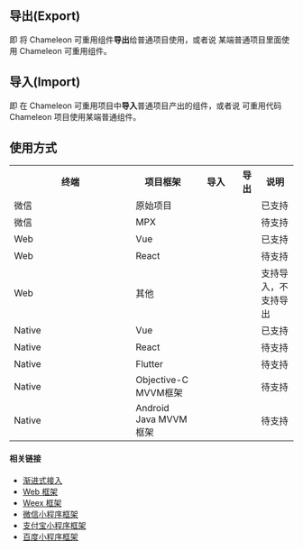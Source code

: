 ## 导出(Export)

即 将 Chameleon 可重用组件**导出**给普通项目使用，或者说 某端普通项目里面使用 Chameleon 可重用组件。

## 导入(Import)

即 在 Chameleon 可重用项目中**导入**普通项目产出的组件，或者说 可重用代码 Chameleon 项目使用某端普通组件。

## 使用方式

<table>
  <tr>
    <th width="200px">终端</th>
    <th>项目框架</th>
    <th width="60px">导入</th>
    <th>导出</th>
    <th>说明</th>
  </tr>
  <tr>
    <td>微信</td>
    <td>原始项目</td>
    <td></td>
    <td></td>
    <td>已支持</td>
  </tr>
  <tr>
    <td>微信</td>
    <td>MPX</td>
    <td></td>
    <td></td>
    <td>待支持</td>
  </tr>
  <tr>
    <td>Web</td>
    <td>Vue</td>
    <td></td>
    <td></td>
    <td>已支持</td>
  </tr>
  <tr>
    <td>Web</td>
    <td>React</td>
    <td></td>
    <td></td>
    <td>待支持</td>
  </tr>
  <tr>
    <td>Web</td>
    <td>其他</td>
    <td></td>
    <td></td>
    <td>支持导入，不支持导出</td>
  </tr>
  <tr>
    <td>Native</td>
    <td>Vue</td>
    <td></td>
    <td></td>
    <td>已支持</td>
  </tr>
    <tr>
    <td>Native</td>
    <td>React</td>
    <td></td>
    <td></td>
    <td>待支持</td>
  </tr>
  </tr>
    <tr>
    <td>Native</td>
    <td>Flutter</td>
    <td></td>
    <td></td>
    <td>待支持</td>
  </tr>
  </tr>
    <tr>
    <td>Native</td>
    <td>Objective-C MVVM框架</td>
    <td></td>
    <td></td>
    <td>待支持</td>
  </tr>
  </tr>
    <tr>
    <td>Native</td>
    <td>Android Java MVVM框架</td>
    <td></td>
    <td></td>
    <td>待支持</td>
  </tr>
</table>

#### 相关链接

- [渐进式接入](/framework/progressive.html)
- [Web 框架](/terminal/web/framework.html)
- [Weex 框架](/terminal/weex/framework.html)
- [微信小程序框架](/terminal/wx/framework.html)
- [支付宝小程序框架](/terminal/alipay/framework.html)
- [百度小程序框架](/terminal/baidu/framework.html)
